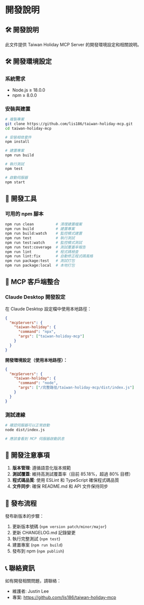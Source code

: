 # 開發說明

## 🛠️ 開發說明

此文件提供 Taiwan Holiday MCP Server 的開發環境設定和相關說明。

## 🛠️ 開發環境設定

### 系統需求

- Node.js ≥ 18.0.0
- npm ≥ 8.0.0

### 安裝與建置

```bash
# 複製專案
git clone https://github.com/lis186/taiwan-holiday-mcp.git
cd taiwan-holiday-mcp

# 安裝相依套件
npm install

# 建置專案
npm run build

# 執行測試
npm test

# 啟動伺服器
npm start
```

## 🔧 開發工具

### 可用的 npm 腳本

```bash
npm run clean          # 清理建置檔案
npm run build          # 建置專案
npm run build:watch    # 監控模式建置
npm run test           # 執行測試
npm run test:watch     # 監控模式測試
npm run test:coverage  # 測試覆蓋率報告
npm run lint           # 程式碼檢查
npm run lint:fix       # 自動修正程式碼風格
npm run package:test   # 測試打包
npm run package:local  # 本地打包
```

## 🔗 MCP 客戶端整合

### Claude Desktop 開發設定

在 Claude Desktop 設定檔中使用本地路徑：

```json
{
  "mcpServers": {
    "taiwan-holiday": {
      "command": "npx",
      "args": ["taiwan-holiday-mcp"]
    }
  }
}
```

**開發環境設定（使用本地路徑）：**

```json
{
  "mcpServers": {
    "taiwan-holiday": {
      "command": "node",
      "args": ["/完整路徑/taiwan-holiday-mcp/dist/index.js"]
    }
  }
}
```

### 測試連線

```bash
# 確認伺服器可以正常啟動
node dist/index.js

# 應該會看到 MCP 伺服器啟動訊息
```

## 📝 開發注意事項

1. **版本管理**: 遵循語意化版本規範
2. **測試覆蓋**: 維持高測試覆蓋率（目前 85.18%，超過 80% 目標）
3. **程式碼品質**: 使用 ESLint 和 TypeScript 確保程式碼品質
4. **文件同步**: 確保 README.md 和 API 文件保持同步

## 🚀 發布流程

發布新版本的步驟：

1. 更新版本號碼 (`npm version patch/minor/major`)
2. 更新 CHANGELOG.md 記錄變更
3. 執行完整測試 (`npm test`)
4. 建置專案 (`npm run build`)
5. 發布到 npm (`npm publish`)

## 📞 聯絡資訊

如有開發相關問題，請聯絡：
- 維護者: Justin Lee
- 專案: https://github.com/lis186/taiwan-holiday-mcp 